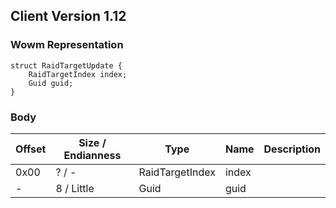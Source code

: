 ## Client Version 1.12

### Wowm Representation
```rust,ignore
struct RaidTargetUpdate {
    RaidTargetIndex index;    
    Guid guid;    
}

```
### Body
| Offset | Size / Endianness | Type | Name | Description |
| ------ | ----------------- | ---- | ---- | ----------- |
| 0x00 | ? / - | RaidTargetIndex | index |  |
| - | 8 / Little | Guid | guid |  |
